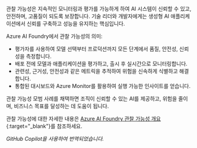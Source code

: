 관찰 가능성은 지속적인 모니터링과 평가를 가능하게 하여 AI 시스템이 신뢰할 수 있고, 안전하며, 고품질이 되도록 보장합니다. 기술 리더와 개발자에게는 생성형 AI 애플리케이션에서 신뢰를 구축하고 성능을 유지하는 핵심입니다.

Azure AI Foundry에서 관찰 가능성의 의미:

- 평가자를 사용하여 모델 선택부터 프로덕션까지 모든 단계에서 품질, 안전성, 신뢰성을 측정합니다.
- 배포 전에 모델과 애플리케이션을 평가하고, 출시 후 실시간으로 모니터링합니다.
- 관련성, 근거성, 안전성과 같은 메트릭을 추적하여 위험을 신속하게 식별하고 해결합니다.
- 통합된 대시보드와 Azure Monitor를 활용하여 실행 가능한 인사이트를 얻습니다.

관찰 가능성 모범 사례를 채택하면 조직이 신뢰할 수 있는 AI를 제공하고, 위험을 줄이며, 비즈니스 목표를 달성하는 데 도움이 됩니다.

관찰 가능성에 대한 자세한 내용은 [Azure AI Foundry 관찰 가능성 개요](https://learn.microsoft.com/en-us/azure/ai-foundry/concepts/observability){:target="_blank"}를 참조하세요.

*GitHub Copilot을 사용하여 번역되었습니다.*
